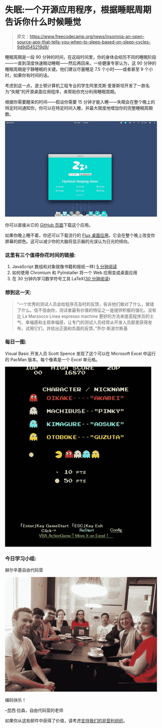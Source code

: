 # 失眠:一个开源应用程序，根据睡眠周期告诉你什么时候睡觉

> 原文：<https://www.freecodecamp.org/news/insomnia-an-open-source-app-that-tells-you-when-to-sleep-based-on-sleep-cycles-9d9d545219d9/>

睡眠周期是一段 90 分钟的时间，在这段时间里，你的身体会经历不同的睡眠阶段——一直到深度快速眼动睡眠——然后再回来。一些健康专家认为，这 90 分钟的睡眠周期是宁静睡眠的关键。他们建议尽量睡足 7.5 个小时——或者甚至 9 个小时，如果你有时间的话。

考虑到这一点，波士顿计算机工程专业的学生阿里克斯·爱普斯坦开发了一款名为“失眠”的开源桌面应用程序，来帮助你充分利用睡眠周期。

根据你需要醒来的时间——假设你需要 15 分钟才能入睡——失眠会在整个晚上的特定时间通知你，你可以在特定时间入睡，并最大限度地增加你的完整睡眠周期数。

![Zu491cf-MRvMXYn18MsD2c2eud4YwZTQURe1](img/8681366a69fb2a98393dd6b118622671.png)

你可以直接从它的 [GitHub 页面](https://fcc.im/2qqzVN5)下载这个应用。

如果你晚上睡不着，你还可以下载流行的 [Flux 桌面应用](https://fcc.im/2qqAHcX)，它会在整个晚上改变你屏幕的颜色。这可以减少你的大脑将显示器的光误认为日光的倾向。

### 这里有三个值得你花时间的链接:

1.  JavaScript 数组和对象就像书籍和报纸一样( [5 分钟阅读](https://fcc.im/2oQGWcX)
2.  如何使用 Chromium 和 PyInstaller 将一个 Web 应用变成桌面应用
3.  在 30 分钟内学习数学符号工具 LaTeX([30 分钟阅读](https://fcc.im/2qlV7Xj))

### 想到这一天:

> “一个优秀的测试人员会给程序员及时的反馈，告诉他们做对了什么，做错了什么。信不信由你，测试者最有价值的特征之一是提供积极的强化。没有比 La Marzocco Linea espresso machine 更好的方法来提高程序员的士气、幸福感和主观幸福感，让专门的测试人员经常从开发人员那里获得发布，试用它们，并给出正面和负面的反馈。”乔尔·斯波尔斯基

### 每日一图:

Visual Basic 开发人员 Scott Spence 发现了这个可以在 Microsoft Excel 中运行的 PacMan 版本。每个像素是一个 Excel 单元格。

![T0VivmDqyV89nYqPiqQvRr1CJGHfjWSaM43v](img/88b17b85d8d02e5d03d22cb763d6575b.png)

### 今日学习小组:

赫尔辛基自由代码营

![KPa6CoQ2DvyTpnU2UCkeS2W1bcU5qe1JWxP2](img/4f52cae6b9cbb5b2773806db8abc9bbf.png)

编码快乐！

–昆西·拉森，自由代码营的老师

如果你从这些邮件中获得了价值，请考虑[支持我们的非营利组织](http://bit.ly/donate-to-fcc)。